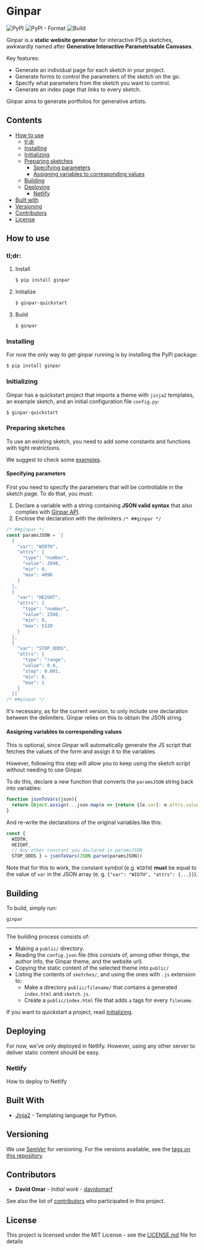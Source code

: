 # Ginpar 
![PyPI](https://img.shields.io/pypi/v/ginpar) ![PyPI - Format](https://img.shields.io/pypi/format/ginpar) ![Build](https://github.com/davidomarf/ginpar/workflows/build/badge.svg)

Ginpar is a **static website generator** for interactive P5.js sketches,
awkwardly named after **Generative Interactive Parametrisable Canvases**.

Key features:

- Generate an individual page for each sketch in your project.
- Generate forms to control the parameters of the sketch on the go.
- Specify what parameters from the sketch you want to control.
- Generate an index page that links to every sketch.

Ginpar aims to generate portfolios for generative artists.

## Contents

- [How to use](#how-to-use)
  - [tl;dr](#tldr)
  - [Installing](#Installing)
  - [Initializing](#initializing)
  - [Preparing sketches](#preparing-sketches)
    - [Specifying parameters](#specifying-parameters)
    - [Assigning variables to corresponding values](#assigning-variables-to-corresponding-values)
  - [Building](#building)
  - [Deploying](#Deploying)
    - [Netlify](#netlify)
- [Built with](#built-with)
- [Versioning](#Versioning)
- [Contributors](#Contributors)
- [License](#License)

## How to use

### tl;dr:

1. Install
    ```sh
    $ pip install ginpar
    ```
1. Initialize
    ```sh
    $ ginpar-quickstart
    ```
1. Build
    ```sh
    $ ginpar
    ```

### Installing

For now the only way to get ginpar running is by installing the PyPi package:

```bash
$ pip install ginpar
```

### Initializing

Ginpar has a quickstart project that imports a theme with `jinja2` templates,
an example sketch, and an initial configuration file `config.py`:

```sh
$ ginpar-quickstart
```

### Preparing sketches

To use an existing sketch, you need to add some constants and functions with
tight restrictions.

We suggest to check some [examples][examples].

#### Specifying parameters

First you need to specify the parameters that will be controllable in the
sketch page. To do that, you must:

1. Declare a variable with a string containing **JSON valid syntax** that also
complies with [Ginpar API](#api).
1. Enclose the declaration with the delimiters `/* ##ginpar */`

```js
/* ##ginpar */
const paramsJSON = `[
  {
    "var": "WIDTH",
    "attrs": {
      "type": "number",
      "value": 2048,
      "min": 0,
      "max": 4096
    }
  },
  {
    "var": "HEIGHT",
    "attrs": {
      "type": "number",
      "value": 2560,
      "min": 0,
      "max": 5120
    }
  },
  {
    "var": "STOP_ODDS",
    "attrs": {
      "type": "range",
      "value": 0.8,
      "step": 0.001,
      "min": 0,
      "max": 1
    }
  }]`
/* ##ginpar */
```

It's necessary, as for the current version, to only include one declaration
between the delimiters. Ginpar relies on this to obtain the JSON string.

#### Assigning variables to corresponding values

This is optional, since Ginpar will automatically generate the JS script that
fetches the values of the form and assign it to the variables. 

However, following this step will allow you to keep using the sketch script
without needing to use Ginpar.

To do this, declare a new function that converts the `paramsJSON` string back
into variables:

```js
function jsonToVars(json){
  return Object.assign(...json.map(e => {return {[e.var]: e.attrs.value}}))
}
```

And re-write the declarations of the original variables like this:

```js
const {
  WIDTH,
  HEIGHT,
  // Any other constant you declared in paramsJSON
  STOP_ODDS } = jsonToVars(JSON.parse(paramsJSON))
```

Note that for this to work, the constant symbol (e.g. `WIDTH`) **must** be
equal to the value of `var` in the JSON array 
(e. g. `{"var": "WIDTH", "attrs": {...}}`).

## Building

To build, simply run:

```sh
ginpar
```

---

The building process consists of:

- Making a `public/` directory.
- Reading the `config.json` file (this consists of, among other things, the
author info, the Ginpar theme, and the website url).
- Copying the static content of the selected theme into `public/`
- Listing the contents of `sketches/`, and using the ones with `.js` 
extension to:
  - Make a directory `public/filename/` that contains a generated `index.html`
    and `sketch.js`.
  - Create a `public/index.html` file that adds `a` tags for every `filename`.

If you want to quickstart a project, read [initializing](#initializing).

## Deploying

For now, we've only deployed in Netlify. However, using any other server
to deliver static content should be easy.

### Netlify

How to deploy to Netlify

## Built With

* [Jinja2][jinja] - Templating language for Python.

## Versioning

We use [SemVer][semver] for versioning. For the versions
available, see the 
[tags on this repository](https://github.com/davidomarf/ginpar/tags). 

## Contributors

* **David Omar** - *Initial work* - 
[davidomarf](https://github.com/davidomarf)

See also the list of 
[contributors](https://github.com/davidomarf/ginpar/contributors)
who participated in this project.

## License

This project is licensed under the MIT License - see the 
[LICENSE.md](LICENSE) file for details

[semver]:semver.org
[examples]: examples
[config-example]:config-example
[params-api]:params-api
[jinja]:https://jinja.palletsprojects.com/
[pelican]:https://getpelican.com